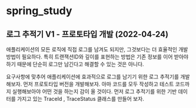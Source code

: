 # spring_study
<h2>로그 추적기 V1 - 프로토타입 개발 (2022-04-24) <br/></h2>
애플리케이션의 모든 로직에 직접 로그를 남겨도 되지만, 그것보다는 더 효율적인 개발 방법이 필요하다. 
특히 트랜잭션ID와 깊이를 표현하는 방법은 기존 정보를 이어 받아야 하기 때문에 단순히 로그만 남긴다고
해결할 수 있는 것은 아니다.

요구사항에 맞추어 애플리케이션에 효과적으로 로그를 남기기 위한 로그 추적기를 개발해보자.
먼저 프로토타입 버전을 개발해보자. 아마 코드를 모두 작성하고 테스트 코드까지 실행해보아야 어떤 것을
하는지 감이 올 것이다.
먼저 로그 추적기를 위한 기반 데이터를 가지고 있는 TraceId , TraceStatus 클래스를 만들어 보자.
